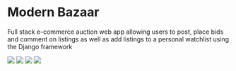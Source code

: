 <h1> Modern Bazaar </h1>

Full stack e-commerce auction web app allowing users to post, place bids and comment on listings as well as add listings to a personal watchlist using the Django framework

<img src="https://img.shields.io/badge/-Python-blue" />  <img src="https://img.shields.io/badge/-Django-green" /> <img src="https://img.shields.io/badge/-PostgreSQL-lightgrey" /> 
<img src="https://img.shields.io/badge/-HTML5-orange" /> 
